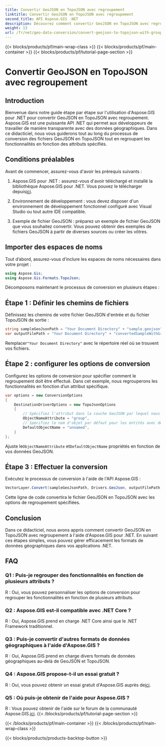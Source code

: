 ```yaml
---
title: Convertir GeoJSON en TopoJSON avec regroupement
linktitle: Convertir GeoJSON en TopoJSON avec regroupement
second_title: API Aspose.GIS .NET
description: Découvrez comment convertir GeoJSON en TopoJSON avec regroupement à l'aide d'Aspose.GIS pour .NET dans ce didacticiel complet.
weight: 13
url: /fr/net/geo-data-conversion/convert-geojson-to-topojson-with-grouping/
---
```


{{< blocks/products/pf/main-wrap-class >}}
{{< blocks/products/pf/main-container >}}
{{< blocks/products/pf/tutorial-page-section >}}

# Convertir GeoJSON en TopoJSON avec regroupement

## Introduction

Bienvenue dans notre guide étape par étape sur l'utilisation d'Aspose.GIS pour .NET pour convertir GeoJSON en TopoJSON avec regroupement. Aspose.GIS est une puissante API .NET qui permet aux développeurs de travailler de manière transparente avec des données géographiques. Dans ce didacticiel, nous vous guiderons tout au long du processus de conversion des fichiers GeoJSON en TopoJSON tout en regroupant les fonctionnalités en fonction des attributs spécifiés.

## Conditions préalables

Avant de commencer, assurez-vous d'avoir les prérequis suivants :

1.  Aspose.GIS pour .NET : assurez-vous d'avoir téléchargé et installé la bibliothèque Aspose.GIS pour .NET. Vous pouvez le télécharger depuis[ici](https://releases.aspose.com/gis/net/).

2. Environnement de développement : vous devez disposer d'un environnement de développement fonctionnel configuré avec Visual Studio ou tout autre IDE compatible.

3. Exemple de fichier GeoJSON : préparez un exemple de fichier GeoJSON que vous souhaitez convertir. Vous pouvez obtenir des exemples de fichiers GeoJSON à partir de diverses sources ou créer les vôtres.

## Importer des espaces de noms

Tout d’abord, assurez-vous d’inclure les espaces de noms nécessaires dans votre projet :

```csharp
using Aspose.Gis;
using Aspose.Gis.Formats.TopoJson;
```


Décomposons maintenant le processus de conversion en plusieurs étapes :

## Étape 1 : Définir les chemins de fichiers

Définissez les chemins de votre fichier GeoJSON d'entrée et du fichier TopoJSON de sortie :

```csharp
string sampleGeoJsonPath = "Your Document Directory" + "sample.geojson";
var outputFilePath = "Your Document Directory" + "convertedSampleWithGrouping_out.topojson";
```

 Remplacer`"Your Document Directory"` avec le répertoire réel où se trouvent vos fichiers.

## Étape 2 : configurer les options de conversion

Configurez les options de conversion pour spécifier comment le regroupement doit être effectué. Dans cet exemple, nous regrouperons les fonctionnalités en fonction d’un attribut spécifique.

```csharp
var options = new ConversionOptions
{
    DestinationDriverOptions = new TopoJsonOptions
    {
        // Spécifiez l'attribut dans la couche GeoJSON par lequel nous allons regrouper en objets
        ObjectNameAttribute = "group",
        // Spécifiez le nom d'objet par défaut pour les entités avec des valeurs d'attribut inconnues
        DefaultObjectName = "unnamed",
    }
};
```

 Ajuste le`ObjectNameAttribute` et`DefaultObjectName` propriétés en fonction de vos données GeoJSON.

## Étape 3 : Effectuer la conversion

Exécutez le processus de conversion à l'aide de l'API Aspose.GIS :

```csharp
VectorLayer.Convert(sampleGeoJsonPath, Drivers.GeoJson, outputFilePath, Drivers.TopoJson, options);
```

Cette ligne de code convertira le fichier GeoJSON en TopoJSON avec les options de regroupement spécifiées.

## Conclusion

Dans ce didacticiel, nous avons appris comment convertir GeoJSON en TopoJSON avec regroupement à l'aide d'Aspose.GIS pour .NET. En suivant ces étapes simples, vous pouvez gérer efficacement les formats de données géographiques dans vos applications .NET.

## FAQ

### Q1 : Puis-je regrouper des fonctionnalités en fonction de plusieurs attributs ?
R : Oui, vous pouvez personnaliser les options de conversion pour regrouper les fonctionnalités en fonction de plusieurs attributs.

### Q2 : Aspose.GIS est-il compatible avec .NET Core ?
R : Oui, Aspose.GIS prend en charge .NET Core ainsi que le .NET Framework traditionnel.

### Q3 : Puis-je convertir d'autres formats de données géographiques à l'aide d'Aspose.GIS ?
R : Oui, Aspose.GIS prend en charge divers formats de données géographiques au-delà de GeoJSON et TopoJSON.

### Q4 : Aspose.GIS propose-t-il un essai gratuit ?
 R : Oui, vous pouvez obtenir un essai gratuit d'Aspose.GIS auprès de[ici](https://releases.aspose.com/).

### Q5 : Où puis-je obtenir de l'aide pour Aspose.GIS ?
 R : Vous pouvez obtenir de l'aide sur le forum de la communauté Aspose.GIS.[ici](https://forum.aspose.com/c/gis/33).
{{< /blocks/products/pf/tutorial-page-section >}}

{{< /blocks/products/pf/main-container >}}
{{< /blocks/products/pf/main-wrap-class >}}

{{< blocks/products/products-backtop-button >}}
